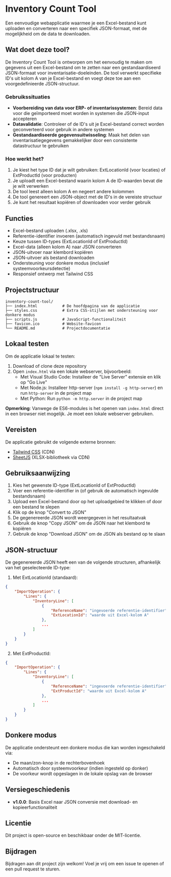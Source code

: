 # Inventory Count Tool

Een eenvoudige webapplicatie waarmee je een Excel-bestand kunt uploaden en converteren naar een specifiek JSON-formaat, met de mogelijkheid om de data te downloaden.

## Wat doet deze tool?

De Inventory Count Tool is ontworpen om het eenvoudig te maken om gegevens uit een Excel-bestand om te zetten naar een gestandaardiseerd JSON-formaat voor inventarisatie-doeleinden. De tool verwerkt specifieke ID's uit kolom A van je Excel-bestand en voegt deze toe aan een voorgedefinieerde JSON-structuur.

### Gebruikssituaties

- **Voorbereiding van data voor ERP- of inventarissystemen**: Bereid data voor die geïmporteerd moet worden in systemen die JSON-input accepteren
- **Datavalidatie**: Controleer of de ID's uit je Excel-bestand correct worden geconverteerd voor gebruik in andere systemen
- **Gestandaardiseerde gegevensuitwisseling**: Maak het delen van inventarisatiegegevens gemakkelijker door een consistente datastructuur te gebruiken

### Hoe werkt het?

1. Je kiest het type ID dat je wilt gebruiken: ExtLocationId (voor locaties) of ExtProductId (voor producten)
2. Je uploadt een Excel-bestand waarin kolom A de ID-waarden bevat die je wilt verwerken
3. De tool leest alleen kolom A en negeert andere kolommen
4. De tool genereert een JSON-object met de ID's in de vereiste structuur
5. Je kunt het resultaat kopiëren of downloaden voor verder gebruik

## Functies

- Excel-bestand uploaden (.xlsx, .xls)
- Referentie-identifier invoeren (automatisch ingevuld met bestandsnaam)
- Keuze tussen ID-types (ExtLocationId of ExtProductId)
- Excel-data (alleen kolom A) naar JSON converteren
- JSON-uitvoer naar klembord kopiëren
- JSON-uitvoer als bestand downloaden
- Ondersteuning voor donkere modus (inclusief systeemvoorkeursdetectie)
- Responsief ontwerp met Tailwind CSS

## Projectstructuur

```
inventory-count-tool/
├── index.html           # De hoofdpagina van de applicatie
├── styles.css           # Extra CSS-stijlen met ondersteuning voor donkere modus
├── scripts.js           # JavaScript-functionaliteit
├── favicon.ico          # Website-favicon
└── README.md            # Projectdocumentatie
```

## Lokaal testen

Om de applicatie lokaal te testen:

1. Download of clone deze repository
2. Open `index.html` via een lokale webserver, bijvoorbeeld:
   - Met Visual Studio Code: Installeer de "Live Server" extensie en klik op "Go Live"
   - Met Node.js: Installeer http-server (`npm install -g http-server`) en run `http-server` in de project map
   - Met Python: Run `python -m http.server` in de project map

**Opmerking**: Vanwege de ES6-modules is het openen van `index.html` direct in een browser niet mogelijk. Je moet een lokale webserver gebruiken.

## Vereisten

De applicatie gebruikt de volgende externe bronnen:

- [Tailwind CSS](https://tailwindcss.com/) (CDN)
- [SheetJS](https://sheetjs.com/) (XLSX-bibliotheek via CDN)

## Gebruiksaanwijzing

1. Kies het gewenste ID-type (ExtLocationId of ExtProductId)
2. Voer een referentie-identifier in (of gebruik de automatisch ingevulde bestandsnaam)
3. Upload een Excel-bestand door op het uploadgebied te klikken of door een bestand te slepen
4. Klik op de knop "Convert to JSON"
5. De gegenereerde JSON wordt weergegeven in het resultaatvak
6. Gebruik de knop "Copy JSON" om de JSON naar het klembord te kopiëren
7. Gebruik de knop "Download JSON" om de JSON als bestand op te slaan

## JSON-structuur

De gegenereerde JSON heeft een van de volgende structuren, afhankelijk van het geselecteerde ID-type:

1. Met ExtLocationId (standaard):
```json
{
    "ImportOperation": {
        "Lines": {
            "InventoryLine": [
                {
                    "ReferenceName": "ingevoerde referentie-identifier",
                    "ExtLocationId": "waarde uit Excel-kolom A"
                },
                ...
            ]
        }
    }
}
```

2. Met ExtProductId:
```json
{
    "ImportOperation": {
        "Lines": {
            "InventoryLine": [
                {
                    "ReferenceName": "ingevoerde referentie-identifier",
                    "ExtProductId": "waarde uit Excel-kolom A"
                },
                ...
            ]
        }
    }
}
```

## Donkere modus

De applicatie ondersteunt een donkere modus die kan worden ingeschakeld via:
- De maan/zon-knop in de rechterbovenhoek
- Automatisch door systeemvoorkeur (indien ingesteld op donker)
- De voorkeur wordt opgeslagen in de lokale opslag van de browser

## Versiegeschiedenis

- **v1.0.0**: Basis Excel naar JSON conversie met download- en kopieerfunctionaliteit

## Licentie

Dit project is open-source en beschikbaar onder de MIT-licentie.

## Bijdragen

Bijdragen aan dit project zijn welkom! Voel je vrij om een issue te openen of een pull request te sturen.
